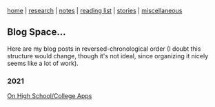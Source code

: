 [home](./index.html)  |  [research](./research.html)  |  [notes](./notes.html)  |  [reading list](./reading_list.html)  |  [stories](./story.html)  |  [miscellaneous](./miscellaneous.html)

## Blog Space...

Here are my blog posts in reversed-chronological order (I doubt this structure would change, though it's not ideal, since organizing it nicely seems like a lot of work). 


### 2021
[On High School/College Apps](./OnHighSchool.md)
